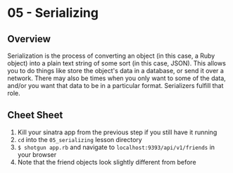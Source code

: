 # 05 - Serializing

## Overview

Serialization is the process of converting an object (in this case, a Ruby
object) into a plain text string of some sort (in this case, JSON).  This allows
you to do things like store the object's data in a database, or send it over a
network. There may also be times when you only want to some of the data, and/or
you want that data to be in a particular format.  Serializers fulfill that role.

## Cheet Sheet

1. Kill your sinatra app from the previous step if you still have it running
1. `cd` into the `05_serializing` lesson directory
1. `$ shotgun app.rb` and navigate to `localhost:9393/api/v1/friends` in your browser
1. Note that the friend objects look slightly different from before
